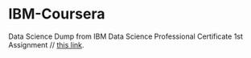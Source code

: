 # IBM-Coursera
Data Science Dump from IBM Data Science Professional Certificate
1st Assignment //
<a href="https://dataplatform.cloud.ibm.com/analytics/notebooks/v2/ed06663c-b3cb-4153-9af9-2976a6db4551/view?access_token=ecb3d173a12ed3fc58740178060bef6f8c24e86b7ab6ded085e4526842ca0759" target="_blank">this link</a>.

